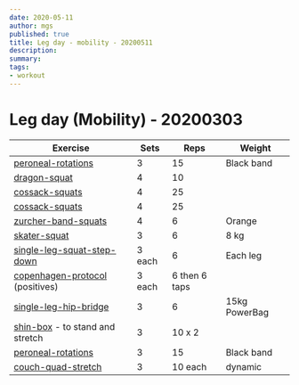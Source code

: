 ```yaml
---
date: 2020-05-11
author: mgs
published: true
title: Leg day - mobility - 20200511
description: 
summary: 
tags: 
- workout
---
```

# Leg day (Mobility) - 20200303
|Exercise |Sets  |Reps  |  Weight|
|--|--|--|--|
|[peroneal-rotations](/peroneal-rotations)|3|15|Black band|
|[dragon-squat](/dragon-squats)|4|10||
|[cossack-squats](/cossack-squats)|4|25||
|[cossack-squats](/cossack-squats)|4|25||
|[zurcher-band-squats](/zurcher-band-squats)|4|6|Orange
|[skater-squat](/skater-squat)|3|6|8 kg|
|[single-leg-squat-step-down](/single-leg-squat-step-down)|3 each|6|Each leg
|[copenhagen-protocol](/copenhagen-protocol) (positives)|3 each|6 then 6 taps
|[single-leg-hip-bridge](/single-leg-hip-bridge)|3|6|15kg PowerBag
|[shin-box](/shin-box) - to stand and stretch|3|10 x 2
|[peroneal-rotations](/peroneal-rotations)|3|15|Black band|
|[couch-quad-stretch](/couch-quad-stretch)|3|10 each|dynamic|
<!--stackedit_data:
eyJoaXN0b3J5IjpbLTkzOTcwMDYxOV19
-->